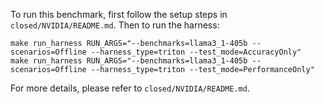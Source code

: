 To run this benchmark, first follow the setup steps in `closed/NVIDIA/README.md`. Then to run the harness:

```
make run_harness RUN_ARGS="--benchmarks=llama3_1-405b --scenarios=Offline --harness_type=triton --test_mode=AccuracyOnly"
make run_harness RUN_ARGS="--benchmarks=llama3_1-405b --scenarios=Offline --harness_type=triton --test_mode=PerformanceOnly"
```

For more details, please refer to `closed/NVIDIA/README.md`.
